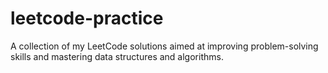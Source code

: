 # leetcode-practice
A collection of my LeetCode solutions aimed at improving problem-solving skills and mastering data structures and algorithms.

